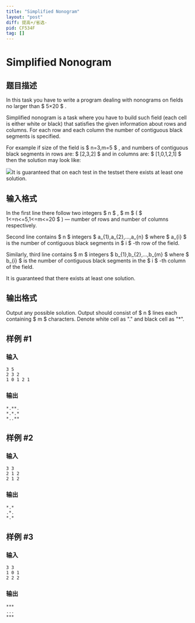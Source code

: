 ```yaml
---
title: "Simplified Nonogram"
layout: "post"
diff: 提高+/省选-
pid: CF534F
tag: []
---
```


# Simplified Nonogram

## 题目描述

In this task you have to write a program dealing with nonograms on fields no larger than $ 5×20 $ .

Simplified nonogram is a task where you have to build such field (each cell is either white or black) that satisfies the given information about rows and columns. For each row and each column the number of contiguous black segments is specified.

For example if size of the field is $ n=3,m=5 $ , аnd numbers of contiguous black segments in rows are: $ [2,3,2] $ and in columns are: $ [1,0,1,2,1] $ then the solution may look like:

 ![](https://cdn.luogu.com.cn/upload/vjudge_pic/CF534F/6475e8c66c897f247015722a0394e139a91bb231.png)It is guaranteed that on each test in the testset there exists at least one solution.

## 输入格式

In the first line there follow two integers $ n $ , $ m $ ( $ 1<=n<=5,1<=m<=20 $ ) — number of rows and number of columns respectively.

Second line contains $ n $ integers $ a_{1},a_{2},...,a_{n} $ where $ a_{i} $ is the number of contiguous black segments in $ i $ -th row of the field.

Similarly, third line contains $ m $ integers $ b_{1},b_{2},...,b_{m} $ where $ b_{i} $ is the number of contiguous black segments in the $ i $ -th column of the field.

It is guaranteed that there exists at least one solution.

## 输出格式

Output any possible solution. Output should consist of $ n $ lines each containing $ m $ characters. Denote white cell as "." and black cell as "\*".

## 样例 #1

### 输入

```
3 5
2 3 2
1 0 1 2 1

```

### 输出

```
*.**.
*.*.*
*..**
```

## 样例 #2

### 输入

```
3 3
2 1 2
2 1 2

```

### 输出

```
*.*
.*.
*.*

```

## 样例 #3

### 输入

```
3 3
1 0 1
2 2 2

```

### 输出

```
***
...
***

```


